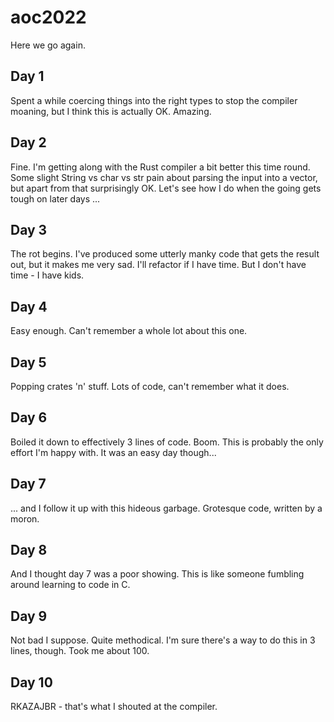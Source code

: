 # aoc2022

Here we go again.

## Day 1
Spent a while coercing things into the right types to stop the compiler moaning, but I think this is actually OK. Amazing.

## Day 2
Fine. I'm getting along with the Rust compiler a bit better this time round. Some slight String vs char vs str pain about parsing the input into a vector, but apart from that surprisingly OK. Let's see how I do when the going gets tough on later days ... 

## Day 3 
The rot begins. I've produced some utterly manky code that gets the result out, but it makes me very sad. I'll refactor if I have time. But I don't have time - I have kids. 

## Day 4
Easy enough. Can't remember a whole lot about this one.

## Day 5
Popping crates 'n' stuff. Lots of code, can't remember what it does.

## Day 6
Boiled it down to effectively 3 lines of code. Boom. This is probably the only effort I'm happy with. It was an easy day though...

## Day 7
... and I follow it up with this hideous garbage. Grotesque code, written by a moron.

## Day 8
And I thought day 7 was a poor showing. This is like someone fumbling around learning to code in C.

## Day 9
Not bad I suppose. Quite methodical. I'm sure there's a way to do this in 3 lines, though. Took me about 100.

## Day 10
RKAZAJBR - that's what I shouted at the compiler. 
